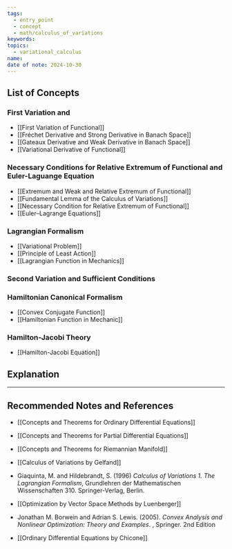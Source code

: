```yaml
---
tags:
  - entry_point
  - concept
  - math/calculus_of_variations
keywords: 
topics:
  - variational_calculus
name: 
date of note: 2024-10-30
---
```


## List of Concepts

### First Variation and 

- [[First Variation of Functional]]
- [[Fréchet Derivative and Strong Derivative in Banach Space]]
- [[Gateaux Derivative and Weak Derivative in Banach Space]]
- [[Variational Derivative of Functional]]

### Necessary Conditions for Relative Extremum of Functional and Euler-Laguange Equation

- [[Extremum and Weak and Relative Extremum of Functional]]
- [[Fundamental Lemma of the Calculus of Variations]]
- [[Necessary Condition for Relative Extremum of Functional]]
- [[Euler–Lagrange Equations]]


### Lagrangian Formalism

- [[Variational Problem]]
- [[Principle of Least Action]]
- [[Lagrangian Function in Mechanics]]



### Second Variation and Sufficient Conditions





### Hamiltonian Canonical Formalism

- [[Convex Conjugate Function]]
- [[Hamiltonian Function in Mechanic]]


### Hamilton-Jacobi Theory

- [[Hamilton-Jacobi Equation]]





## Explanation





-----------
##  Recommended Notes and References

- [[Concepts and Theorems for Ordinary Differential Equations]]
- [[Concepts and Theorems for Partial Differential Equations]]
- [[Concepts and Theorems for Riemannian Manifold]]


- [[Calculus of Variations by Gelfand]]  
- Giaquinta, M. and Hildebrandt, S. (1996) *Calculus of Variations 1. The Lagrangian Formalism*, Grundlehren der Mathematischen Wissenschaften 310. Springer-Verlag, Berlin.
- [[Optimization by Vector Space Methods by Luenberger]]
- Jonathan M. Borwein and Adrian S. Lewis. (2005). *Convex Analysis and Nonlinear Optimization: Theory and Examples*. , Springer. 2nd Edition
- [[Ordinary Differential Equations by Chicone]] 